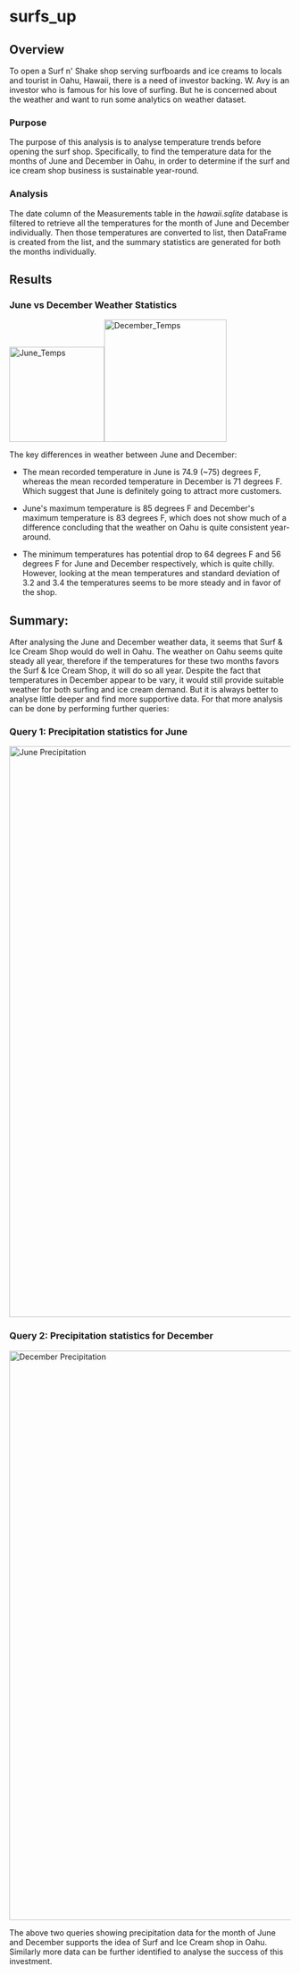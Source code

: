 # surfs_up

## Overview

To open a Surf n' Shake shop serving surfboards and ice creams to locals and tourist in Oahu, Hawaii, there is a need of investor backing. W. Avy is an investor who is famous for his love of surfing. But he is concerned about the weather and want to run some analytics on weather dataset.

### Purpose

The purpose of this analysis is to analyse temperature trends before opening the surf shop. Specifically, to find the temperature data for the months of June and December in Oahu, in order to determine if the surf and ice cream shop business is sustainable year-round.

### Analysis

The date column of the Measurements table in the _hawaii.sqlite_ database is filtered to retrieve all the temperatures for the month of June and December individually. Then those temperatures are converted to list, then DataFrame is created from the list, and the summary statistics are generated for both the months individually.

## Results

### June vs December Weather Statistics

<img width="170" alt="June_Temps" src="https://user-images.githubusercontent.com/95826875/155650016-12e9642e-dfca-4efa-b19a-970f838a68c2.png"><img width="219" alt="December_Temps" src="https://user-images.githubusercontent.com/95826875/155650262-ce06f6be-af41-4f3c-abc2-28cc4845191c.png">

The key differences in weather between June and December:

- The mean recorded temperature in June is 74.9 (~75) degrees F, whereas the mean recorded temperature in December is 71 degrees F. Which suggest that June is definitely going to attract more customers.

- June's maximum temperature is 85 degrees F and December's maximum temperature is 83 degrees F, which does not show much of a difference concluding that the weather on Oahu is quite consistent year-around.

- The minimum temperatures has potential drop to 64 degrees F and 56 degrees F for June and December respectively, which is quite chilly. However, looking at the mean temperatures and standard deviation of 3.2 and 3.4 the temperatures seems to be more steady and in favor of the shop.

## Summary:

After analysing the June and December weather data, it seems that Surf & Ice Cream Shop would do well in Oahu. The weather on Oahu seems quite steady all year, therefore if the temperatures for these two months favors the Surf & Ice Cream Shop, it will do so all year. Despite the fact that temperatures in December appear to be vary, it would still provide suitable weather for both surfing and ice cream demand. But it is always better to analyse little deeper and find more supportive data. For that more analysis can be done by performing further queries:

### Query 1: Precipitation statistics for June

<img width="1021" alt="June Precipitation" src="https://user-images.githubusercontent.com/95826875/155657511-b5deccbe-0dfa-44c9-af3c-6ccefd1c05e5.png">

### Query 2: Precipitation statistics for December

<img width="1018" alt="December Precipitation" src="https://user-images.githubusercontent.com/95826875/155657549-a66806bc-0b77-488a-aa0f-16db2338c4ca.png">

The above two queries showing precipitation data for the month of June and December supports the idea of Surf and Ice Cream shop in Oahu. Similarly more data can be further identified to analyse the success of this investment.
